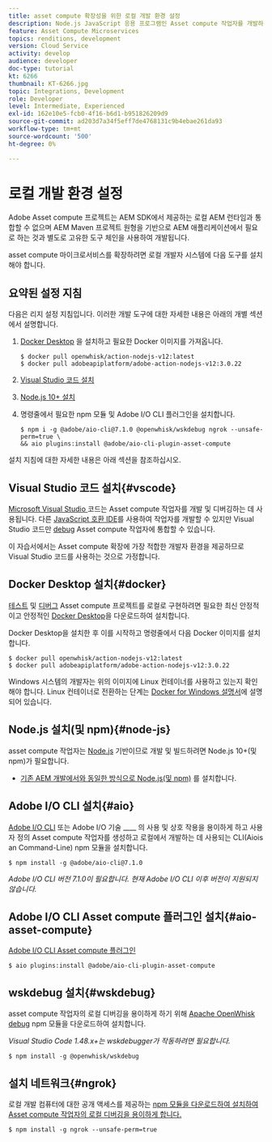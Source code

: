 ```yaml
---
title: asset compute 확장성을 위한 로컬 개발 환경 설정
description: Node.js JavaScript 응용 프로그램인 Asset compute 작업자를 개발하려면 Node.js 및 다양한 npm 모듈부터 Docker Desktop 및 Microsoft Visual Studio 코드에 이르기까지 기존의 AEM 개발과는 다른 특정 개발 도구가 필요합니다.
feature: Asset Compute Microservices
topics: renditions, development
version: Cloud Service
activity: develop
audience: developer
doc-type: tutorial
kt: 6266
thumbnail: KT-6266.jpg
topic: Integrations, Development
role: Developer
level: Intermediate, Experienced
exl-id: 162e10e5-fcb0-4f16-b6d1-b951826209d9
source-git-commit: ad203d7a34f5eff7de4768131c9b4ebae261da93
workflow-type: tm+mt
source-wordcount: '500'
ht-degree: 0%

---
```


# 로컬 개발 환경 설정

Adobe Asset compute 프로젝트는 AEM SDK에서 제공하는 로컬 AEM 런타임과 통합할 수 없으며 AEM Maven 프로젝트 원형을 기반으로 AEM 애플리케이션에서 필요로 하는 것과 별도로 고유한 도구 체인을 사용하여 개발됩니다.

asset compute 마이크로서비스를 확장하려면 로컬 개발자 시스템에 다음 도구를 설치해야 합니다.

## 요약된 설정 지침

다음은 리지 설정 지침입니다. 이러한 개발 도구에 대한 자세한 내용은 아래의 개별 섹션에서 설명합니다.

1. [Docker Desktop](https://www.docker.com/products/docker-desktop) 을 설치하고 필요한 Docker 이미지를 가져옵니다.

   ```
   $ docker pull openwhisk/action-nodejs-v12:latest
   $ docker pull adobeapiplatform/adobe-action-nodejs-v12:3.0.22
   ```

1. [Visual Studio 코드 설치](https://code.visualstudio.com/download)
1. [Node.js 10+ 설치](../../local-development-environment/development-tools.md#node-js)
1. 명령줄에서 필요한 npm 모듈 및 Adobe I/O CLI 플러그인을 설치합니다.

   ```
   $ npm i -g @adobe/aio-cli@7.1.0 @openwhisk/wskdebug ngrok --unsafe-perm=true \
   && aio plugins:install @adobe/aio-cli-plugin-asset-compute
   ```

설치 지침에 대한 자세한 내용은 아래 섹션을 참조하십시오.

## Visual Studio 코드 설치{#vscode}

[Microsoft Visual Studio ](https://code.visualstudio.com/download) 코드는 Asset compute 작업자를 개발 및 디버깅하는 데 사용됩니다. 다른 [JavaScript 호환 IDE](../../local-development-environment/development-tools.md#set-up-the-development-ide)를 사용하여 작업자를 개발할 수 있지만 Visual Studio 코드만 [debug](../test-debug/debug.md) Asset compute 작업자에 통합할 수 있습니다.

이 자습서에서는 Asset compute 확장에 가장 적합한 개발자 환경을 제공하므로 Visual Studio 코드를 사용하는 것으로 가정합니다.

## Docker Desktop 설치{#docker}

[테스트](../test-debug/test.md) 및 [디버그](../test-debug/debug.md) Asset compute 프로젝트를 로컬로 구현하려면 필요한 최신 안정적이고 안정적인 [Docker Desktop](https://www.docker.com/products/docker-desktop)을 다운로드하여 설치합니다.

Docker Desktop을 설치한 후 이를 시작하고 명령줄에서 다음 Docker 이미지를 설치합니다.

```
$ docker pull openwhisk/action-nodejs-v12:latest
$ docker pull adobeapiplatform/adobe-action-nodejs-v12:3.0.22
```

Windows 시스템의 개발자는 위의 이미지에 Linux 컨테이너를 사용하고 있는지 확인해야 합니다. Linux 컨테이너로 전환하는 단계는 [Docker for Windows 설명서](https://docs.docker.com/docker-for-windows/)에 설명되어 있습니다.

## Node.js 설치(및 npm){#node-js}

asset compute 작업자는 [Node.js](https://nodejs.org/) 기반이므로 개발 및 빌드하려면 Node.js 10+(및 npm)가 필요합니다.

+ [기존 AEM 개발에서와 동일한 방식으로 Node.js(및 npm)](../../local-development-environment/development-tools.md#node-js) 를 설치합니다.

## Adobe I/O CLI 설치{#aio}

[Adobe I/O CLI](../../local-development-environment/development-tools.md#aio-cli) 또는 Adobe I/O 기술 ____ 의 사용 및 상호 작용을 용이하게 하고 사용자 정의 Asset compute 작업자를 생성하고 로컬에서 개발하는 데 사용되는 CLI(Aiois an Command-Line) npm 모듈을 설치합니다.

```
$ npm install -g @adobe/aio-cli@7.1.0
```

_Adobe I/O CLI 버전 7.1.0이 필요합니다. 현재 Adobe I/O CLI 이후 버전이 지원되지 않습니다._


## Adobe I/O CLI Asset compute 플러그인 설치{#aio-asset-compute}

[Adobe I/O CLI Asset compute 플러그인](https://github.com/adobe/aio-cli-plugin-asset-compute)

```
$ aio plugins:install @adobe/aio-cli-plugin-asset-compute
```

## wskdebug 설치{#wskdebug}

asset compute 작업자의 로컬 디버깅을 용이하게 하기 위해 [Apache OpenWhisk debug](https://www.npmjs.com/package/@openwhisk/wskdebug) npm 모듈을 다운로드하여 설치합니다.

_Visual Studio Code 1.48.x+는  [](#wskdebug) wskdebugger가 작동하려면 필요합니다._

```
$ npm install -g @openwhisk/wskdebug
```

## 설치 네트워크{#ngrok}

로컬 개발 컴퓨터에 대한 공개 액세스를 제공하는 [npm 모듈을 다운로드하여 설치하여 Asset compute 작업자의 로컬 디버깅을 용이하게 합니다.](https://www.npmjs.com/package/ngrok)

```
$ npm install -g ngrok --unsafe-perm=true
```
